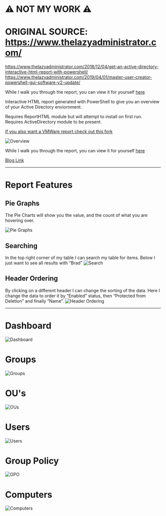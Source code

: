 # ⚠️ NOT MY WORK ⚠️
# ORIGINAL SOURCE: https://www.thelazyadministrator.com/

https://www.thelazyadministrator.com/2018/12/04/get-an-active-directory-interactive-html-report-with-powershell/
https://www.thelazyadministrator.com/2019/04/01/master-user-creator-powershell-gui-software-v2-update/




While I walk you through the report, you can view it for yourself [here](https://thelazyadministrator.com/wp-content/uploads/2018/12/4-12-2018-ADReport.html)

Interactive HTML report generated with PowerShell to give you an overview of your Active Directory enviornment. 

Requires ReportHTML module but will attempt to install on first run. Requires ActiveDirectory module to be present. 

[If you also want a VMWare report check out this fork](https://github.com/vhoudoverdov/PSHTML-AD-Report)

![Overview](https://thelazyadministrator.com/wp-content/uploads/2018/12/groups.png)

While I walk you through the report, you can view it for yourself [here](https://thelazyadministrator.com/wp-content/uploads/2018/12/4-12-2018-ADReport.html)

[Blog Link](https://thelazyadministrator.com/2018/12/04/get-an-active-directory-interactive-html-report-with-powershell/)

____
# Report Features

## Pie Graphs
The Pie Charts will show you the value, and the count of what you are hovering over.

![Pie Graphs](https://thelazyadministrator.com/wp-content/uploads/2018/12/20181204_80611.gif)

## Searching
In the top right corner of my table I can search my table for items. Below I just want to see all results with “Brad”
![Search](https://thelazyadministrator.com/wp-content/uploads/2018/12/search-1.gif)

## Header Ordering
By clicking on a different header I can change the sorting of the data. Here I change the data to order it by “Enabled” status, then “Protected from Deletion” and finally “Name”.
![Header Ordering](https://thelazyadministrator.com/wp-content/uploads/2018/12/headings.gif)

____

# Dashboard

![Dashboard](https://thelazyadministrator.com/wp-content/uploads/2018/12/home.png)



# Groups

![Groups](https://thelazyadministrator.com/wp-content/uploads/2018/12/groups-1.png)



# OU's

![OUs](https://thelazyadministrator.com/wp-content/uploads/2018/12/OUS.png)



# Users

![Users](https://thelazyadministrator.com/wp-content/uploads/2018/12/users.png)



# Group Policy

![GPO](https://thelazyadministrator.com/wp-content/uploads/2018/12/gpos.png)


# Computers

![Computers](https://thelazyadministrator.com/wp-content/uploads/2018/12/computers.png)

